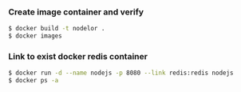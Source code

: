 ### Create image container and verify
```sh
$ docker build -t nodelor .
$ docker images
```

### Link to exist docker redis container
```sh
$ docker run -d --name nodejs -p 8080 --link redis:redis nodejs
$ docker ps -a
```
